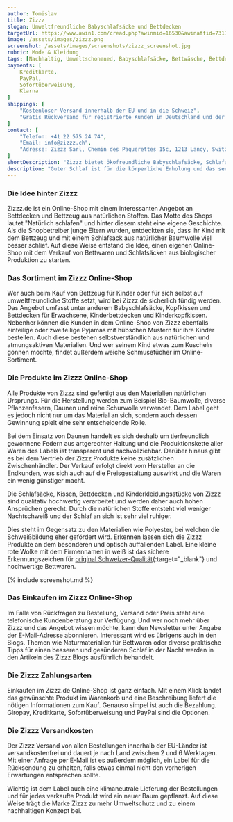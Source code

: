 ```yaml
---
author: Tomislav
title: Zizzz
slogan: Umweltfreundliche Babyschlafsäcke und Bettdecken
targetUrl: https://www.awin1.com/cread.php?awinmid=16530&awinaffid=731132
image: /assets/images/zizzz.png
screenshot: /assets/images/screenshots/zizzz_screenshot.jpg
rubric: Mode & Kleidung
tags: [Nachhaltig, Umweltschonened, Babyschlafsäcke, Bettwäsche, Bettdecken, Schlafanzüge,Wohntextilien]
payments: [
    Kreditkarte,
    PayPal,
    Sofortüberweisung,
    Klarna
]
shippings: [
    "Kostenloser Versand innerhalb der EU und in die Schweiz",
    "Gratis Rückversand für registrierte Kunden in Deutschland und der Schweiz"
]
contact: [
    "Telefon: +41 22 575 24 74",
    "Email: info@zizzz.ch",
    "Adresse: Zizzz Sarl, Chemin des Paquerettes 15c, 1213 Lancy, Switzerland"
]
shortDescription: "Zizzz bietet ökofreundliche Babyschlafsäcke, Schlafanzüge sowie Bettwäsche und Bettdecken aus natürlichen Materialien und regionaler europäischer Produktion."
description: "Guter Schlaf ist für die körperliche Erholung und das seelische Gleichgewicht enorm wichtig. Dies gilt für jeden, für Kinder und Erwachsene gleichermaßen. Ein wichtiger Faktor beim gesunden Schlaf ist die Wahl des richtigen Bettzeugs. Mit Bettdecken, Matratzen und Bettwäsche aus besonders atmungsaktiven Materialien, wird auch der nächtliche Schlaf gefördert. In dem Zizzz Online-Shop gibt es hierzu ein passendes Angebot."
---
```


### Die Idee hinter Zizzz

Zizzz.de ist ein Online-Shop mit einem interessanten Angebot an Bettdecken und Bettzeug aus natürlichen Stoffen. Das Motto des Shops lautet "Natürlich schlafen" und hinter diesem steht eine eigene Geschichte. Als die Shopbetreiber junge Eltern wurden, entdeckten sie, dass ihr Kind mit dem Bettzeug und mit einem Schlafsack aus natürlicher Baumwolle viel besser schlief. Auf diese Weise entstand die Idee, einen eigenen Online-Shop mit dem Verkauf von Bettwaren und Schlafsäcken aus biologischer Produktion zu starten.

### Das Sortiment im Zizzz Online-Shop

Wer auch beim Kauf von Bettzeug für Kinder oder für sich selbst auf umweltfreundliche Stoffe setzt, wird bei Zizzz.de sicherlich fündig werden. Das Angebot umfasst unter anderem Babyschlafsäcke, Kopfkissen und Bettdecken für Erwachsene, Kinderbettdecken und Kinderkopfkissen. Nebenher können die Kunden in dem Online-Shop von Zizzz ebenfalls einteilige oder zweiteilige Pyjamas mit hübschen Mustern für ihre Kinder bestellen. Auch diese bestehen selbstverständlich aus natürlichen und atmungsaktiven Materialien. Und wer seinem Kind etwas zum Kuscheln gönnen möchte, findet außerdem weiche Schmusetücher im Online-Sortiment.

### Die Produkte im Zizzz Online-Shop

Alle Produkte von Zizzz sind gefertigt aus den Materialien natürlichen Ursprungs. Für die Herstellung werden zum Beispiel Bio-Baumwolle, diverse Pflanzenfasern, Daunen und reine Schurwolle verwendet. Dem Label geht es jedoch nicht nur um das Material an sich, sondern auch dessen Gewinnung spielt eine sehr entscheidende Rolle.

Bei dem Einsatz von Daunen handelt es sich deshalb um tierfreundlich gewonnene Federn aus artgerechter Haltung und die Produktionskette aller Waren des Labels ist transparent und nachvollziehbar. Darüber hinaus gibt es bei dem Vertrieb der Zizzz Produkte keine zusätzlichen Zwischenhändler. Der Verkauf erfolgt direkt vom Hersteller an die Endkunden, was sich auch auf die Preisgestaltung auswirkt und die Waren ein wenig günstiger macht.

Die Schlafsäcke, Kissen, Bettdecken und Kinderkleidungsstücke von Zizzz sind qualitativ hochwertig verarbeitet und werden daher auch hohen Ansprüchen gerecht. Durch die natürlichen Stoffe entsteht viel weniger Nachtschweiß und der Schlaf an sich ist sehr viel ruhiger.

Dies steht im Gegensatz zu den Materialien wie Polyester, bei welchen die Schweißbildung eher gefördert wird. Erkennen lassen sich die Zizzz Produkte an dem besonderen und optisch auffallenden Label. Eine kleine rote Wolke mit dem Firmennamen in weiß ist das sichere Erkennungszeichen für [original Schweizer-Qualität](https://www.zizzz.de/schweizer-design){:target="_blank"} und hochwertige Bettwaren.

{% include screenshot.md %}

### Das Einkaufen im Zizzz Online-Shop

Im Falle von Rückfragen zu Bestellung, Versand oder Preis steht eine telefonische Kundenberatung zur Verfügung. Und wer noch mehr über Zizzz und das Angebot wissen möchte, kann den Newsletter unter Angabe der E-Mail-Adresse abonnieren. Interessant wird es übrigens auch in den Blogs. Themen wie Naturmaterialien für Bettwaren oder diverse praktische Tipps für einen besseren und gesünderen Schlaf in der Nacht werden in den Artikeln des Zizzz Blogs ausführlich behandelt.

### Die Zizzz Zahlungsarten

Einkaufen im Zizzz.de Online-Shop ist ganz einfach. Mit einem Klick landet das gewünschte Produkt im Warenkorb und eine Beschreibung liefert die nötigen Informationen zum Kauf. Genauso simpel ist auch die Bezahlung. Giropay, Kreditkarte, Sofortüberweisung und PayPal sind die Optionen.

### Die Zizzz Versandkosten

Der Zizzz Versand von allen Bestellungen innerhalb der EU-Länder ist versandkostenfrei und dauert je nach Land zwischen 2 und 6 Werktagen. Mit einer Anfrage per E-Mail ist es außerdem möglich, ein Label für die Rücksendung zu erhalten, falls etwas einmal nicht den vorherigen Erwartungen entsprechen sollte.

Wichtig ist dem Label auch eine klimaneutrale Lieferung der Bestellungen und für jedes verkaufte Produkt wird ein neuer Baum gepflanzt. Auf diese Weise trägt die Marke Zizzz zu mehr Umweltschutz und zu einem nachhaltigen Konzept bei.